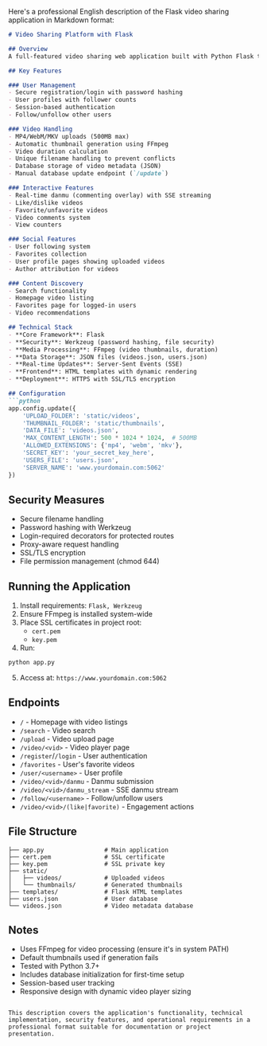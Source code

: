 Here's a professional English description of the Flask video sharing application in Markdown format:

```markdown
# Video Sharing Platform with Flask

## Overview
A full-featured video sharing web application built with Python Flask that supports user registration, video uploading, real-time interactions, and social features. The platform includes comprehensive media handling capabilities with automatic thumbnail generation and video processing.

## Key Features

### User Management
- Secure registration/login with password hashing
- User profiles with follower counts
- Session-based authentication
- Follow/unfollow other users

### Video Handling
- MP4/WebM/MKV uploads (500MB max)
- Automatic thumbnail generation using FFmpeg
- Video duration calculation
- Unique filename handling to prevent conflicts
- Database storage of video metadata (JSON)
- Manual database update endpoint (`/update`)

### Interactive Features
- Real-time danmu (commenting overlay) with SSE streaming
- Like/dislike videos
- Favorite/unfavorite videos
- Video comments system
- View counters

### Social Features
- User following system
- Favorites collection
- User profile pages showing uploaded videos
- Author attribution for videos

### Content Discovery
- Search functionality
- Homepage video listing
- Favorites page for logged-in users
- Video recommendations

## Technical Stack
- **Core Framework**: Flask
- **Security**: Werkzeug (password hashing, file security)
- **Media Processing**: FFmpeg (video thumbnails, duration)
- **Data Storage**: JSON files (videos.json, users.json)
- **Real-time Updates**: Server-Sent Events (SSE)
- **Frontend**: HTML templates with dynamic rendering
- **Deployment**: HTTPS with SSL/TLS encryption

## Configuration
```python
app.config.update({
    'UPLOAD_FOLDER': 'static/videos',
    'THUMBNAIL_FOLDER': 'static/thumbnails',
    'DATA_FILE': 'videos.json',
    'MAX_CONTENT_LENGTH': 500 * 1024 * 1024,  # 500MB
    'ALLOWED_EXTENSIONS': {'mp4', 'webm', 'mkv'},
    'SECRET_KEY': 'your_secret_key_here',
    'USERS_FILE': 'users.json',
    'SERVER_NAME': 'www.yourdomain.com:5062'
})
```

## Security Measures
- Secure filename handling
- Password hashing with Werkzeug
- Login-required decorators for protected routes
- Proxy-aware request handling
- SSL/TLS encryption
- File permission management (chmod 644)

## Running the Application
1. Install requirements: `Flask, Werkzeug`
2. Ensure FFmpeg is installed system-wide
3. Place SSL certificates in project root:
   - `cert.pem`
   - `key.pem`
4. Run:
```bash
python app.py
```
5. Access at: `https://www.yourdomain.com:5062`

## Endpoints
- `/` - Homepage with video listings
- `/search` - Video search
- `/upload` - Video upload page
- `/video/<vid>` - Video player page
- `/register`/`/login` - User authentication
- `/favorites` - User's favorite videos
- `/user/<username>` - User profile
- `/video/<vid>/danmu` - Danmu submission
- `/video/<vid>/danmu_stream` - SSE danmu stream
- `/follow/<username>` - Follow/unfollow users
- `/video/<vid>/(like|favorite)` - Engagement actions

## File Structure
```
├── app.py                 # Main application
├── cert.pem               # SSL certificate
├── key.pem                # SSL private key
├── static/
│   ├── videos/            # Uploaded videos
│   └── thumbnails/        # Generated thumbnails
├── templates/             # Flask HTML templates
├── users.json             # User database
└── videos.json            # Video metadata database
```

## Notes
- Uses FFmpeg for video processing (ensure it's in system PATH)
- Default thumbnails used if generation fails
- Tested with Python 3.7+
- Includes database initialization for first-time setup
- Session-based user tracking
- Responsive design with dynamic video player sizing
```

This description covers the application's functionality, technical implementation, security features, and operational requirements in a professional format suitable for documentation or project presentation.
